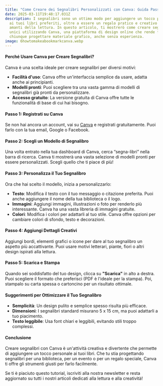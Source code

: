 ```yaml
---
title: "Come Creare dei Segnalibri Personalizzati con Canva: Guida Passo Passo"
date: 2025-03-11T19:48:17.031Z
description: I segnalibri sono un ottimo modo per aggiungere un tocco personale
  ai tuoi libri preferiti, oltre a essere un regalo pratico e creativo per gli
  amanti della lettura. In questo articolo, ti mostrerò come creare segnalibri
  unici utilizzando Canva, una piattaforma di design online che rende facile per
  chiunque progettare materiale grafico, anche senza esperienza.
image: 6howtomakeabookmarkcanva.webp
---
```


#### **Perché Usare Canva per Creare Segnalibri?**
Canva è una scelta ideale per creare segnalibri per diversi motivi:
- **Facilità d'uso**: Canva offre un'interfaccia semplice da usare, adatta anche ai principianti.
- **Modelli pronti**: Puoi scegliere tra una vasta gamma di modelli di segnalibri già pronti da personalizzare.
- **Accesso gratuito**: La versione gratuita di Canva offre tutte le funzionalità di base di cui hai bisogno.

#### **Passo 1: Registrati su Canva**
Se non hai ancora un account, vai su [Canva](https://www.canva.com) e registrati gratuitamente. Puoi farlo con la tua email, Google o Facebook.

#### **Passo 2: Scegli un Modello di Segnalibro**
Una volta entrato nella tua dashboard di Canva, cerca “segna-libri” nella barra di ricerca. Canva ti mostrerà una vasta selezione di modelli pronti per essere personalizzati. Scegli quello che ti piace di più!

#### **Passo 3: Personalizza il Tuo Segnalibro**
Ora che hai scelto il modello, inizia a personalizzarlo:
- **Testo**: Modifica il testo con il tuo messaggio o citazione preferita. Puoi anche aggiungere il nome della tua biblioteca o il logo.
- **Immagini**: Aggiungi immagini, illustrazioni o foto per renderlo più interessante. Canva ha una vasta libreria di immagini gratuite.
- **Colori**: Modifica i colori per adattarli al tuo stile. Canva offre opzioni per cambiare colori di sfondo, testo e decorazioni.

#### **Passo 4: Aggiungi Dettagli Creativi**
Aggiungi bordi, elementi grafici o icone per dare al tuo segnalibro un aspetto più accattivante. Puoi usare motivi letterari, piante, fiori o altri design ispirati alla lettura.

#### **Passo 5: Scarica e Stampa**
Quando sei soddisfatto del tuo design, clicca su **"Scarica"** in alto a destra. Puoi scegliere il formato che preferisci (PDF è l'ideale per la stampa). Poi, stampalo su carta spessa o cartoncino per un risultato ottimale.

#### **Suggerimenti per Ottimizzare il Tuo Segnalibro**
- **Semplicità**: Un design pulito e semplice spesso risulta più efficace.
- **Dimensioni**: I segnalibri standard misurano 5 x 15 cm, ma puoi adattarli a tuo piacimento.
- **Testo leggibile**: Usa font chiari e leggibili, evitando stili troppo complessi.

#### **Conclusione**
Creare segnalibri con Canva è un'attività creativa e divertente che permette di aggiungere un tocco personale ai tuoi libri. Che tu stia progettando segnalibri per una biblioteca, per un evento o per un regalo speciale, Canva ti offre gli strumenti giusti per farlo facilmente.

Se ti è piaciuto questo tutorial, iscriviti alla nostra newsletter e resta aggiornato su tutti i nostri articoli dedicati alla lettura e alla creatività!